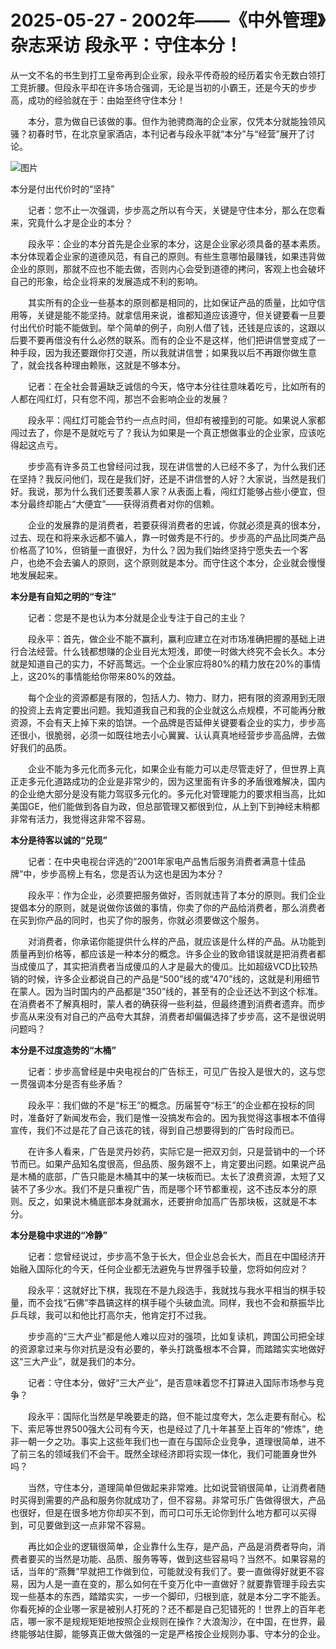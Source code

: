 # 2025-05-27 - 2002年——《中外管理》杂志采访 段永平：守住本分！

从一文不名的书生到打工皇帝再到企业家，段永平传奇般的经历着实令无数白领打工竞折腰。但段永平却在许多场合强调，无论是当初的小霸王，还是今天的步步高，成功的经验就在于：由始至终守住本分！  
  
　　本分，意为做自已该做的事。但作为驰骋商海的企业家，仅凭本分就能独领风骚？初春时节，在北京皇家酒店，本刊记者与段永平就“本分”与“经营”展开了讨论。

![图片](https://mmbiz.qpic.cn/mmbiz_jpg/Kfk0At8sXnyMyaRX69loicBDTMseao8vK6M6oOpMQHWBbPqyyHjjftEGxHZj21oIvdQOuLykHQS8zvSqNJHjsTw/640?wx_fmt=jpeg&from=appmsg&tp=webp&wxfrom=5&wx_lazy=1)

本分是付出代价时的“坚持”  
  
　　记者：您不止一次强调，步步高之所以有今天，关键是守住本分，那么在您看来，究竟什么才是企业的本分？  
  
　　段永平：企业的本分首先是企业家的本分，这是企业家必须具备的基本素质。本分体现着企业家的道德风范，有自己的原则。有些生意哪怕最赚钱，如果违背做企业的原则，那就不应也不能去做，否则内心会受到道德的拷问，客观上也会破坏自己的形象，给企业将来的发展造成不利的影响。  
  
　　其实所有的企业一些基本的原则都是相同的，比如保证产品的质量，比如守信用等，关键是能不能坚持。就拿信用来说，谁都知道应该遵守，但关键要看一旦要付出代价时能不能做到。举个简单的例子，向别人借了钱，还钱是应该的，这跟以后要不要再借没有什么必然的联系。而有的企业不是这样，他们把讲信誉变成了一种手段，因为我还要跟你打交道，所以我就讲信誉；如果我以后不再跟你做生意了，就会找各种理由赖账，这就是不够本分。  
  
　　记者：在全社会普遍缺乏诚信的今天，恪守本分往往意味着吃亏，比如所有的人都在闯红灯，只有您不闯，那岂不会影响企业的发展？  
  
　　段永平：闯红灯可能会节约一点点时间，但却有被撞到的可能。如果说人家都闯过去了，你是不是就吃亏了？我认为如果是一个真正想做事业的企业家，应该吃得起这点亏。  
  
　　步步高有许多员工也曾经问过我，现在讲信誉的人已经不多了，为什么我们还在坚持？我反问他们，现在是我们好，还是不讲信誉的人好？大家说，当然是我们好。我说，那为什么我们还要羡慕人家？从表面上看，闯红灯能够占些小便宜，但本分最终却能占“大便宜”——获得消费者对你的信赖。  
  
　　企业的发展靠的是消费者，若要获得消费者的忠诚，你就必须是真的很本分，过去、现在和将来永远都不骗人，靠一时做秀是不行的。步步高的产品比同类产品价格高了10%，但销量一直很好，为什么？因为我们始终坚持宁愿失去一个客户，也绝不会去骗人的原则，这个原则就是本分。而守住这个本分，企业就会慢慢地发展起来。  
  
**本分是有自知之明的“专注”**  
  
　　记者：您是不是也认为本分就是企业专注于自己的主业？  
  
　　段永平：首先，做企业不能不赢利，赢利应建立在对市场准确把握的基础上进行合法经营。什么钱都想赚的企业目光太短浅，即使一时做大终究不会长久。本分就是知道自己的实力，不好高鹜远。一个企业家应将80%的精力放在20%的事情上，这20%的事情能给你带来80%的效益。  
  
　　每个企业的资源都是有限的，包括人力、物力、财力，把有限的资源用到无限的投资上去肯定要出问题。我知道我自己和我的企业就这么点规模，不可能再分散资源，不会有天上掉下来的馅饼。一个品牌是否延伸关键要看企业的实力，步步高还很小，很脆弱，必须一如既往地去小心翼翼、认认真真地经营步步高品牌，去做好我们的品质。  
  
　　企业不能为多元化而多元化，如果企业有能力可以走尽管走好了，但世界上真正走多元化道路成功的企业是非常少的，因为这里面有许多的矛盾很难解决，国内的企业绝大部分是没有能力驾驭多元化的。多元化对管理能力的要求相当高，比如美国GE，他们能做到各自为政，但总部管理又都很到位，从上到下到神经末稍都非常有活力，我觉得这非常不容易。  
  
**本分是待客以诚的“兑现”**  
  
　　记者：在中央电视台评选的“2001年家电产品售后服务消费者满意十佳品牌”中，步步高榜上有名，您是否认为这也是因为本分？  
  
　　段永平：作为企业，必须要把服务做好，否则就违背了本分的原则。我们企业提倡本分的原则，就是说做你该做的事情，你卖了你的产品给消费者，那么消费者在买到你产品的同时，也买了你的服务，你就必须要做这个服务。  
  
　　对消费者，你承诺你能提供什么样的产品，就应该是什么样的产品。从功能到质量再到价格等，都应该是一种本分的概念。许多企业的致命错误就是把消费者都当成傻瓜了，其实把消费者当成傻瓜的人才是最大的傻瓜。比如超级VCD比较热销的时候，许多企业都说自己的产品是“500”线的或“470”线的，这就是利用细节在蒙人。因为当时国内的产品都是“350”线的，甚至有的企业还达不到这个标准。在消费者不了解真相时，蒙人者的确获得一些利益，但最终遭到消费者遗弃。而步步高从来没有对自己的产品夸大其辞，消费者却偏偏选择了步步高，这不是很说明问题吗？  
  
**本分是不过度造势的“木桶”**  
  
　　记者：步步高曾经是中央电视台的广告标王，可见广告投入是很大的，这与您一贯强调本分是否有些矛盾？  
  
　　段永平：我们做的不是“标王”的概念。历届誓夺“标王”的企业都在投标的同时，准备好了新闻发布会，我们是惟一没搞发布会的。因为我觉得这事根本不值得宣传，我们不过是花了自己该花的钱，得到自己想要得到的广告时段而已。  
  
　　在许多人看来，广告是灵丹妙药，实际它是一把双刃剑，只是营销中的一个环节而已。如果产品知名度很高，但品质、服务跟不上，肯定要出问题。如果说产品是木桶的底部，广告只能是木桶其中的某一块板而已。太长了浪费资源，太短了又装不了多少水。我们不是只重视广告，而是哪个环节都重视，这不违反本分的原则。反之，如果说木桶底部本身就漏水，还要拚命加高广告那块板，这就是不本分。  
  
**本分是稳中求进的“冷静”**  
  
　　记者：您曾经说过，步步高不急于长大，但企业总会长大，而且在中国经济开始融入国际化的今天，任何企业都无法避免与世界强手较量，您将如何应对？  
  
　　段永平：这就好比下棋，我现在不是九段选手，我就找与我水平相当的棋手较量，而不会找“石佛”李昌镐这样的棋手碰个头破血流。同样，我也不会和蔡振华比乒乓球，我可以和他比打高尔夫，他肯定打不过我。  
  
　　步步高的“三大产业”都是他人难以应对的强项，比如复读机，跨国公司把全球的资源拿过来与你对抗是没有必要的，拳头打跳蚤根本不合算，而踏踏实实地做好这“三大产业”，就是我们的本分。  
  
　　记者：守住本分，做好“三大产业”，是否意味着您不打算进入国际市场参与竞争？  
  
　　段永平：国际化当然是早晚要走的路，但不能过度夸大，怎么走要有耐心。松下、索尼等世界500强大公司有今天，也是经过了几十年甚至上百年的“修炼”，绝非一朝一夕之功。事实上这些年我们也一直在与国际企业竞争，道理很简单，进不了前三名的领域我们不会干。既然全球经济即将实现一体化，我们可能置身世外吗？  
  
　　当然，守住本分，道理简单但做起来非常难。比如说营销很简单，让消费者随时买得到需要的产品和服务你就成功了，但不容易。非常可乐广告做得很大，产品也很好，但是在很多地方你却买不到，而可口可乐无论你到什么地方都可以买得到，可见要做到这一点非常不容易。  
  
　　再比如企业的逻辑很简单，企业靠什么生存，是产品，产品是消费者导向，消费者要买的当然是功能、品质、服务等等，做到这些容易吗？当然不。如果容易的话，当年的“燕舞”早就把工作做到位，可能就没有我们了。要一直做得好就更不容易，因为人是一直在变的，那么如何在千变万化中一直做好？就要靠管理手段去实现一些基本的东西，踏踏实实，一步一个脚印，归根到底，就是本分二字不能丢。你看死掉的企业哪一家是被别人打死的？还不都是自己犯错死的！世界上的百年老店，哪一家不是规规矩矩地按照企业规则在操作？大浪淘沙，在中国，在世界，最终能够站住脚，能够真正做大做强的一定是严格按企业规则办事、守本分的企业。